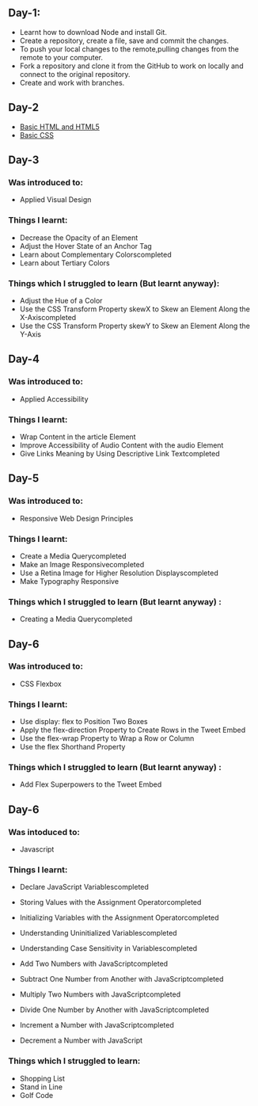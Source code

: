 ## Day-1:
 - Learnt how to download Node and install Git.
 - Create a repository, create a file, save and commit the changes.
 - To push your local changes to the remote,pulling changes from the remote to your computer.
 - Fork a repository and clone it from the GitHub to work on locally and connect to the original repository.
 - Create and work with branches.

## Day-2
- [Basic HTML and HTML5](http://beta.freecodecamp.com/en/map)
- [Basic CSS](http://beta.freecodecamp.com/en/map)

## Day-3 
### Was introduced to:
- Applied Visual Design

### Things I learnt:
- Decrease the Opacity of an Element
- Adjust the Hover State of an Anchor Tag
- Learn about Complementary Colorscompleted
- Learn about Tertiary Colors

### Things which I struggled to learn (But learnt anyway):
- Adjust the Hue of a Color
- Use the CSS Transform Property skewX to Skew an Element Along the X-Axiscompleted
- Use the CSS Transform Property skewY to Skew an Element Along the Y-Axis

## Day-4
### Was introduced to:
- Applied Accessibility

### Things I learnt:
- Wrap Content in the article Element
- Improve Accessibility of Audio Content with the audio Element
- Give Links Meaning by Using Descriptive Link Textcompleted


## Day-5
### Was introduced to:
- Responsive Web Design Principles

### Things I learnt:
- Create a Media Querycompleted
- Make an Image Responsivecompleted
- Use a Retina Image for Higher Resolution Displayscompleted
- Make Typography Responsive

### Things which I struggled to learn (But learnt anyway) :
- Creating a Media Querycompleted

## Day-6
### Was introduced to:
- CSS Flexbox

### Things I learnt:
- Use display: flex to Position Two Boxes
- Apply the flex-direction Property to Create Rows in the Tweet Embed
- Use the flex-wrap Property to Wrap a Row or Column
- Use the flex Shorthand Property
### Things which I struggled to learn (But learnt anyway) :
- Add Flex Superpowers to the Tweet Embed

## Day-6
### Was intoduced to:
- Javascript

### Things I learnt:
- Declare JavaScript Variablescompleted

- Storing Values with the Assignment Operatorcompleted

- Initializing Variables with the Assignment Operatorcompleted

- Understanding Uninitialized Variablescompleted

- Understanding Case Sensitivity in Variablescompleted

- Add Two Numbers with JavaScriptcompleted

- Subtract One Number from Another with JavaScriptcompleted

- Multiply Two Numbers with JavaScriptcompleted

- Divide One Number by Another with JavaScriptcompleted

- Increment a Number with JavaScriptcompleted

- Decrement a Number with JavaScript
### Things which I struggled to learn:
- Shopping List
- Stand in Line
- Golf Code

